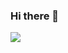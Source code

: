 ### Hi there 👋

<img src="https://github-readme-stats.vercel.app/api?username=edilsonvilarinho&show_icons=true&theme=radical&title_color=8E2DE2&text_color=fff&icon_color=8E2DE2">
